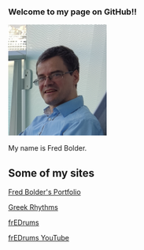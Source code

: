 ### Welcome to my page on GitHub!!

<img src="Fred_Bolder.jpg" width="200">


My name is Fred Bolder.

## Some of my sites

[Fred Bolder's Portfolio](https://fredbolder.github.io/portfolio/)

[Greek Rhythms](https://www.youtube.com/@dansblad)

[frEDrums](https://www.dansblad.nl/fredrums/)

[frEDrums YouTube](https://www.youtube.com/@fredrums5209)

